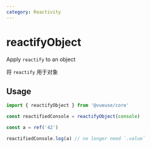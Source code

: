 ```yaml
---
category: Reactivity
---
```


# reactifyObject

Apply `reactify` to an object

将 `reactify` 用于对象

## Usage

```ts
import { reactifyObject } from '@vueuse/core'

const reactifiedConsole = reactifyObject(console)

const a = ref('42')

reactifiedConsole.log(a) // no longer need `.value`
```

